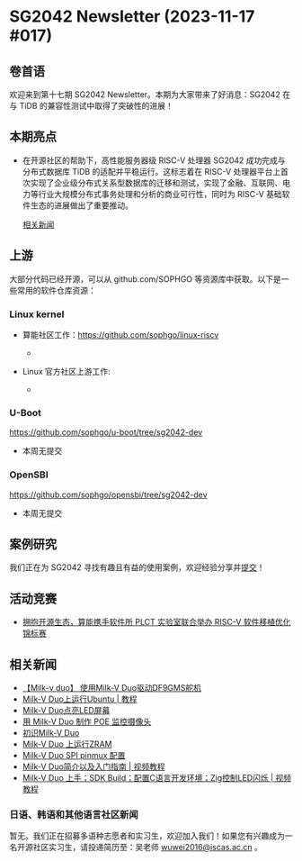 # SG2042 Newsletter (2023-11-17 #017)

## 卷首语

欢迎来到第十七期 SG2042 Newsletter。本期为大家带来了好消息：SG2042 在与 TiDB 的兼容性测试中取得了突破性的进展！

## 本期亮点

+ 在开源社区的帮助下，高性能服务器级 RISC-V 处理器 SG2042 成功完成与分布式数据库 TiDB 的适配并平稳运行。这标志着在 RISC-V 处理器平台上首次实现了企业级分布式关系型数据库的迁移和测试，实现了金融、互联网、电力等行业大规模分布式事务处理和分析的商业可行性，同时为 RISC-V 基础软件生态的进展做出了重要推动。

  [相关新闻](https://mp.weixin.qq.com/s/dZQNkc37QLiroxilRaWFBg)

## 上游


大部分代码已经开源，可以从 github.com/SOPHGO 等资源库中获取。以下是一些常用的软件仓库资源：

### Linux kernel

+ 算能社区工作：https://github.com/sophgo/linux-riscv

  +  

+ Linux 官方社区上游工作:

  + 

### U-Boot

https://github.com/sophgo/u-boot/tree/sg2042-dev

+ 本周无提交

### OpenSBI

https://github.com/sophgo/opensbi/tree/sg2042-dev 

+ 本周无提交

## 案例研究

我们正在为 SG2042 寻找有趣且有益的使用案例，欢迎经验分享并[提交](https://github.com/sophgocommunity/SG2042-Newsletter/pulls)！

## 活动竞赛

+ [拥抱开源生态，算能携手软件所 PLCT 实验室联合举办 RISC-V 软件移植优化锦标赛][event-1]

[event-1]:https://mp.weixin.qq.com/s/QNRHhStoTjQh1eH-0w7-UQ

## 相关新闻

+ [【Milk-v duo】 使用Milk-V Duo驱动DF9GMS舵机][news-1]
+ [Milk-V Duo上运行Ubuntu | 教程][news-2]
+ [Milk-V Duo点亮LED屏幕][news-3]
+ [用 Milk-V Duo 制作 POE 监控摄像头][news-4]
+ [初识Milk-V Duo][news-5]
+ [Milk-V Duo 上运行ZRAM][news-6]
+ [Milk-V Duo SPI pinmux 配置][news-7]
+ [Milk-V Duo简介以及入门指南 | 视频教程][news-8]
+ [Milk-V Duo 上手；SDK Build；配置C语言开发环境；Zig控制LED闪烁 | 视频教程][news-9]

[news-1]:https://b23.tv/okSCNfk
[news-2]:https://community.milkv.io/t/ubuntu-on-the-milk-v-duo/960
[news-3]:https://twitter.com/qiuyinsen/status/1723730008651247665
[news-4]:https://qiita.com/nanbuwks/items/555b6715f6778c3a3afe
[news-5]:https://qiita.com/nanbuwks/items/2e704af9ea7d64480321
[news-6]:https://twitter.com/bassusteur42/status/1722349173784137856
[news-7]:https://zhuanlan.zhihu.com/p/666023655
[news-8]:https://www.youtube.com/watch?v=gFzqVOSSCJU
[news-9]:https://www.youtube.com/watch?v=Xh_NMALphgs


### 日语、韩语和其他语言社区新闻

暂无。我们正在招募多语种志愿者和实习生，欢迎加入我们！如果您有兴趣成为一名开源社区实习生，请投递简历至：吴老师 [wuwei2016@iscas.ac.cn](mailto:wuwei2016@iscas.ac.cn) 。
